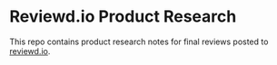 # Reviewd.io Product Research

This repo contains product research notes for final reviews posted to [reviewd.io](https://reviewd.io).
